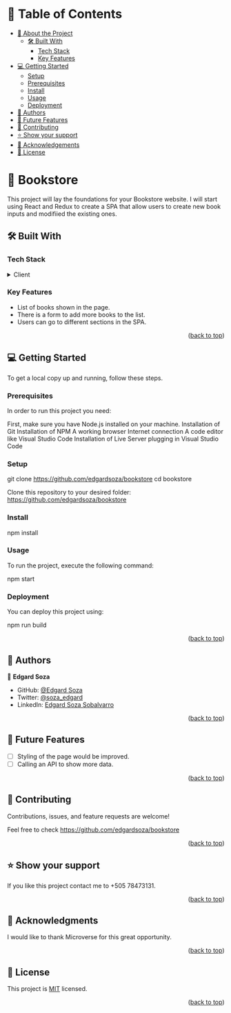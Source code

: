 <a name="readme-top"></a>

<!-- TABLE OF CONTENTS -->

# 📗 Table of Contents

- [📖 About the Project](#about-project)
  - [🛠 Built With](#built-with)
    - [Tech Stack](#tech-stack)
    - [Key Features](#key-features)
- [💻 Getting Started](#getting-started)
  - [Setup](#setup)
  - [Prerequisites](#prerequisites)
  - [Install](#install)
  - [Usage](#usage)
  - [Deployment](#triangular_flag_on_post-deployment)
- [👥 Authors](#authors)
- [🔭 Future Features](#future-features)
- [🤝 Contributing](#contributing)
- [⭐️ Show your support](#support)
- [🙏 Acknowledgements](#acknowledgements)
- [📝 License](#license)

<!-- PROJECT DESCRIPTION -->

# 📖 Bookstore<a name="about-project"></a>

This project will lay the foundations for your Bookstore website. I will start using React and Redux to create a SPA that allow users to create new book inputs and modifiied the existing ones.

## 🛠 Built With <a name="built-with"></a>

### Tech Stack <a name="tech-stack"></a>

<details>
  <summary>Client</summary>
  <ul>
    <li><a href="https://reactjs.org/">React.js</a></li>
  </ul>
</details>

<!-- Features -->

### Key Features <a name="key-features"></a>

- List of books shown in the page. 
- There is a form to add more books to the list. 
- Users can go to different sections in the SPA.

<p align="right">(<a href="#readme-top">back to top</a>)</p>

<!-- GETTING STARTED -->

## 💻 Getting Started <a name="getting-started"></a>

To get a local copy up and running, follow these steps.

### Prerequisites

In order to run this project you need:

First, make sure you have Node.js installed on your machine. Installation of Git Installation of NPM A working browser Internet connection A code editor like Visual Studio Code Installation of Live Server plugging in Visual Studio Code

### Setup

git clone https://github.com/edgardsoza/bookstore
cd bookstore

Clone this repository to your desired folder: https://github.com/edgardsoza/bookstore

### Install

npm install

### Usage

To run the project, execute the following command:

npm start

### Deployment

You can deploy this project using:

npm run build

<p align="right">(<a href="#readme-top">back to top</a>)</p>

<!-- AUTHORS -->

## 👥 Authors <a name="authors"></a>


👤 **Edgard Soza**

- GitHub: [@Edgard Soza](https://github.com/edgardsoza)
- Twitter: [@soza_edgard](https://twitter.com/soza_edgard)
- LinkedIn: [Edgard Soza Sobalvarro](https://www.linkedin.com/in/edgard-soza-sobalvarro/)

<p align="right">(<a href="#readme-top">back to top</a>)</p>

<!-- FUTURE FEATURES -->

## 🔭 Future Features <a name="future-features"></a>

- [ ] Styling of the page would be improved.
- [ ] Calling an API to show more data.

<p align="right">(<a href="#readme-top">back to top</a>)</p>

<!-- CONTRIBUTING -->

## 🤝 Contributing <a name="contributing"></a>

Contributions, issues, and feature requests are welcome!

Feel free to check https://github.com/edgardsoza/bookstore

<p align="right">(<a href="#readme-top">back to top</a>)</p>

<!-- SUPPORT -->

## ⭐️ Show your support <a name="support"></a>

If you like this project contact me to +505 78473131.

<p align="right">(<a href="#readme-top">back to top</a>)</p>

<!-- ACKNOWLEDGEMENTS -->

## 🙏 Acknowledgments <a name="acknowledgements"></a>

I would like to thank Microverse for this great opportunity. 

<p align="right">(<a href="#readme-top">back to top</a>)</p>

<!-- LICENSE -->

## 📝 License <a name="license"></a>

This project is [MIT](./LICENSE) licensed.

<p align="right">(<a href="#readme-top">back to top</a>)</p>
